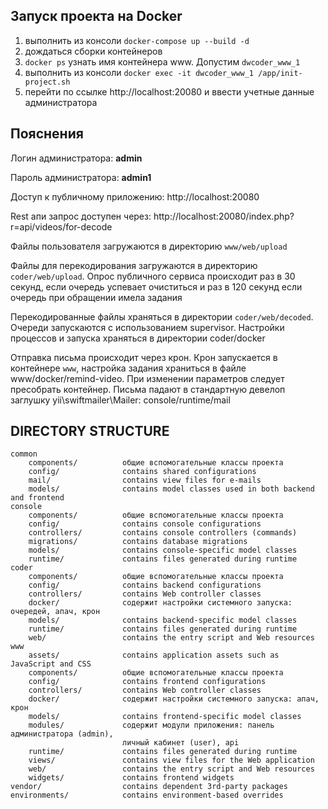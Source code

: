 ## Запуск проекта на Docker
1. выполнить из консоли `docker-compose up --build -d`
2. дождаться сборки контейнеров
3. `docker ps` узнать имя контейнера www. Допустим `dwcoder_www_1`
4. выполнить из консоли `docker exec -it dwcoder_www_1 /app/init-project.sh`
5. перейти по ссылке http://localhost:20080 и ввести учетные данные администратора

## Пояснения
Логин администратора: **admin**

Пароль администратора: **admin1**

Доступ к публичному приложению: http://localhost:20080

Rest апи запрос доступен через: http://localhost:20080/index.php?r=api/videos/for-decode

Файлы пользователя загружаются в директорию `www/web/upload`

Файлы для перекодирования загружаются в директорию `coder/web/upload`. Опрос публичного сервиса 
происходит раз в 30 секунд, если очередь успевает очиститься и раз в 120 секунд если очередь при 
обращении имела задания

Перекодированные файлы храняться в директории `coder/web/decoded`. Очереди запускаются c 
использованием supervisor. Настройки процессов и запуска храняться в директории coder/docker

Отправка письма происходит через крон. Крон запускается в контейнере `www`, настройка задания 
храниться в файле www/docker/remind-video. При изменении параметров следует пресобрать контейнер.
Письма падают в стандартную девелоп заглушку yii\swiftmailer\Mailer: console/runtime/mail

DIRECTORY STRUCTURE
-------------------

```
common
    components/          общие вспомогательные классы проекта
    config/              contains shared configurations
    mail/                contains view files for e-mails
    models/              contains model classes used in both backend and frontend  
console
    components/          общие вспомогательные классы проекта
    config/              contains console configurations
    controllers/         contains console controllers (commands)
    migrations/          contains database migrations
    models/              contains console-specific model classes
    runtime/             contains files generated during runtime
coder
    components/          общие вспомогательные классы проекта
    config/              contains backend configurations
    controllers/         contains Web controller classes
    docker/              содержит настройки системного запуска: очередей, апач, крон
    models/              contains backend-specific model classes
    runtime/             contains files generated during runtime
    web/                 contains the entry script and Web resources
www
    assets/              contains application assets such as JavaScript and CSS
    components/          общие вспомогательные классы проекта
    config/              contains frontend configurations
    controllers/         contains Web controller classes
    docker/              содержит настройки системного запуска: апач, крон
    models/              contains frontend-specific model classes
    modules/             содержит модули приложения: панель администратора (admin), 
                         личный кабинет (user), api
    runtime/             contains files generated during runtime
    views/               contains view files for the Web application
    web/                 contains the entry script and Web resources
    widgets/             contains frontend widgets
vendor/                  contains dependent 3rd-party packages
environments/            contains environment-based overrides
```
